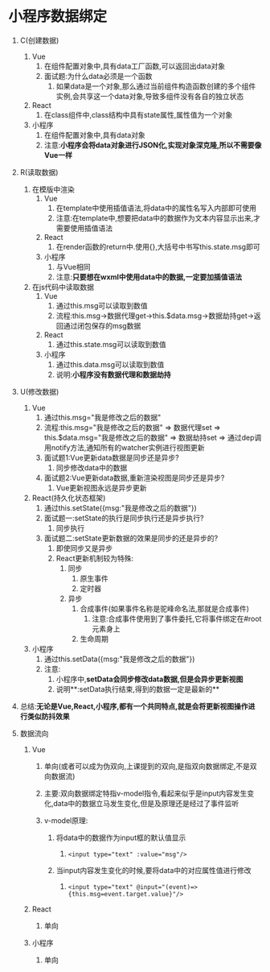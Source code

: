 # 小程序数据绑定

1. C(创建数据)
   1. Vue
      1. 在组件配置对象中,具有data工厂函数,可以返回出data对象
      2. 面试题:为什么data必须是一个函数
         1. 如果data是一个对象,那么通过当前组件构造函数创建的多个组件实例,会共享这一个data对象,导致多组件没有各自的独立状态
   2. React
      1. 在class组件中,class结构中具有state属性,属性值为一个对象
   3. 小程序
      1. 在组件配置对象中,具有data对象
      2. 注意:**小程序会将data对象进行JSON化,实现对象深克隆,所以不需要像Vue一样**
   
2. R(读取数据)
   1. 在模版中渲染
      1. Vue
         1. 在template中使用插值语法,将data中的属性名写入内部即可使用
         2. 注意:在template中,想要把data中的数据作为文本内容显示出来,才需要使用插值语法
      2. React
         1. 在render函数的return中.使用{},大括号中书写this.state.msg即可
      3. 小程序
         1. 与Vue相同
         2. 注意:**只要想在wxml中使用data中的数据,一定要加插值语法**
   2. 在js代码中读取数据
      1. Vue
         1. 通过this.msg可以读取到数值
         2. 流程:this.msg->数据代理get->this.$data.msg->数据劫持get->返回通过闭包保存的msg数据
      2. React
         1. 通过this.state.msg可以读取到数值
      3. 小程序
         1. 通过this.data.msg可以读取到数值
         2. 说明:**小程序没有数据代理和数据劫持**
   
3. U(修改数据)
   1. Vue
      1. 通过this.msg="我是修改之后的数据"
      2. 流程:this.msg="我是修改之后的数据" => 数据代理set => this.$data.msg="我是修改之后的数据" => 数据劫持set => 通过dep调用notify方法,通知所有的watcher实例进行视图更新
      3. 面试题1:Vue更新data数据是同步还是异步?
         1. 同步修改data中的数据
      4. 面试题2:Vue更新data数据,重新渲染视图是同步还是异步?
         1. Vue更新视图永远是异步更新
   2. React(持久化状态框架)
      1. 通过this.setState\({msg:"我是修改之后的数据"})
      2. 面试题一:setState的执行是同步执行还是异步执行?
         1. 同步执行
      3. 面试题二:setState更新数据的效果是同步的还是异步的?
         1. 即使同步又是异步
         2. React更新机制较为特殊:
            1. 同步
               1. 原生事件
               2. 定时器
            2. 异步
               1. 合成事件(如果事件名称是驼峰命名法,那就是合成事件)
                  1. 注意:合成事件使用到了事件委托,它将事件绑定在#root元素身上
               2. 生命周期
   3. 小程序
      1. 通过this.setData({msg:"我是修改之后的数据"})
      2. 注意:
         1. 小程序中,**setData会同步修改data数据,但是会异步更新视图**
         2. 说明**:setData执行结束,得到的数据一定是最新的**
   
4. 总结:**无论是Vue,React,小程序,都有一个共同特点,就是会将更新视图操作进行类似防抖效果**

5. 数据流向

   1. Vue

      1. 单向(或者可以成为伪双向,上课提到的双向,是指双向数据绑定,不是双向数据流)

      2. 主要:双向数据绑定特指v-model指令,看起来似乎是input内容发生变化,data中的数据立马发生变化,但是及原理还是经过了事件监听

      3. v-model原理:

         1. 将data中的数据作为input框的默认值显示

            1. ```vue
               <input type="text" :value="msg"/>
               ```

         2. 当input内容发生变化的时候,要将data中的对应属性值进行修改

            1. ```vue
               <input type="text" @input="(event)=>{this.msg=event.target.value}"/>
               ```

   2. React

      1. 单向

   3. 小程序

      1. 单向

